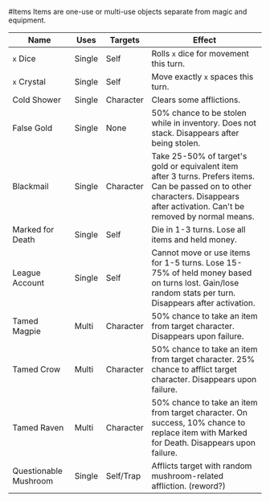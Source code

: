 #Items
Items are one-use or multi-use objects separate from magic and equipment.

Name | Uses | Targets | Effect
---- | ---- | ------- | ------
```x``` Dice | Single | Self | Rolls ```x``` dice for movement this turn.
```x``` Crystal | Single | Self | Move exactly ```x``` spaces this turn.
Cold Shower | Single | Character | Clears some afflictions.
False Gold | Single | None | 50% chance to be stolen while in inventory. Does not stack. Disappears after being stolen.
Blackmail | Single | Character | Take 25-50% of target's gold or equivalent item after 3 turns. Prefers items. Can be passed on to other characters. Disappears after activation. Can't be removed by normal means.
Marked for Death | Single | Self | Die in 1-3 turns. Lose all items and held money.
League Account | Single | Self | Cannot move or use items for 1-5 turns. Lose 15-75% of held money based on turns lost. Gain/lose random stats per turn. Disappears after activation.
Tamed Magpie | Multi | Character | 50% chance to take an item from target character. Disappears upon failure.
Tamed Crow | Multi | Character | 50% chance to take an item from target character. 25% chance to afflict target character. Disappears upon failure.
Tamed Raven | Multi | Character | 50% chance to take an item from target character. On success, 10% chance to replace item with Marked for Death. Disappears upon failure.
Questionable Mushroom | Single | Self/Trap | Afflicts target with random mushroom-related affliction. (reword?)
